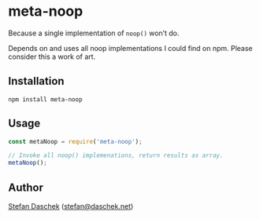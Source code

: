# meta-noop

Because a single implementation of `noop()` won’t do.

Depends on and uses all noop implementations I could find on npm. Please consider this a work of art.

## Installation

```
npm install meta-noop
```

## Usage
```js
const metaNoop = require('meta-noop');

// Invoke all noop() implemenations, return results as array.
metaNoop();
```

## Author
[Stefan Daschek](https://noniq.at) (stefan@daschek.net)

